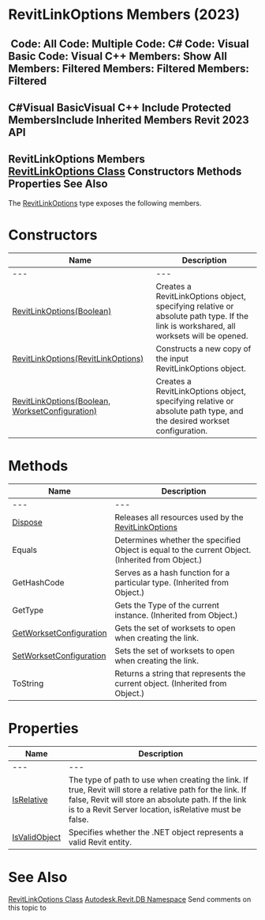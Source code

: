 # RevitLinkOptions Members (2023)

﻿
 Code: All Code: Multiple Code: C# Code: Visual Basic Code: Visual C++  Members: Show All Members: Filtered Members: Filtered Members: Filtered   
---  
C#Visual BasicVisual C++
Include Protected MembersInclude Inherited Members
Revit 2023 API  
---  
RevitLinkOptions Members  
[RevitLinkOptions Class](3f710983-5a4d-d515-a633-12b06a419b30.md "RevitLinkOptions Class") Constructors Methods Properties See Also  
---  
The [RevitLinkOptions](3f710983-5a4d-d515-a633-12b06a419b30.md "RevitLinkOptions Class") type exposes the following members.
# Constructors
| Name | Description |
| --- | --- |
| --- | --- | --- |
| [RevitLinkOptions(Boolean)](ec59e0c0-56ba-5bcd-3aa3-22150b152457.md "RevitLinkOptions Constructor \(Boolean\)") | Creates a RevitLinkOptions object, specifying relative or absolute path type. If the link is workshared, all worksets will be opened. |
| [RevitLinkOptions(RevitLinkOptions)](ad030ec8-39ae-6288-79e5-ca88e94ae0e4.md "RevitLinkOptions Constructor \(RevitLinkOptions\)") | Constructs a new copy of the input RevitLinkOptions object. |
| [RevitLinkOptions(Boolean, WorksetConfiguration)](920a3cc4-f50e-1ef2-b02b-d22a5e87b1e7.md "RevitLinkOptions Constructor \(Boolean, WorksetConfiguration\)") | Creates a RevitLinkOptions object, specifying relative or absolute path type, and the desired workset configuration. |

# Methods
| Name | Description |
| --- | --- |
| --- | --- | --- |
| [Dispose](3c90d55b-be33-3aad-a01c-3dc71407218f.md "Dispose Method") | Releases all resources used by the [RevitLinkOptions](3f710983-5a4d-d515-a633-12b06a419b30.md "RevitLinkOptions Class") |
| Equals | Determines whether the specified Object is equal to the current Object. (Inherited from Object.) |
| GetHashCode | Serves as a hash function for a particular type.  (Inherited from Object.) |
| GetType | Gets the Type of the current instance. (Inherited from Object.) |
| [GetWorksetConfiguration](a091318c-df88-1ebf-c442-e15e869b0ce4.md "GetWorksetConfiguration Method") | Gets the set of worksets to open when creating the link. |
| [SetWorksetConfiguration](8e0fe0c5-3dd9-806b-6e0d-d42f8d498be2.md "SetWorksetConfiguration Method") | Sets the set of worksets to open when creating the link. |
| ToString | Returns a string that represents the current object. (Inherited from Object.) |

# Properties
| Name | Description |
| --- | --- |
| --- | --- | --- |
| [IsRelative](a08a6ba9-264f-9842-b279-637a597f2ba8.md "IsRelative Property") | The type of path to use when creating the link. If true, Revit will store a relative path for the link. If false, Revit will store an absolute path. If the link is to a Revit Server location, isRelative must be false. |
| [IsValidObject](b1ae4903-d776-b583-5015-d3743fef7003.md "IsValidObject Property") | Specifies whether the .NET object represents a valid Revit entity. |

# See Also
[RevitLinkOptions Class](3f710983-5a4d-d515-a633-12b06a419b30.md "RevitLinkOptions Class")
[Autodesk.Revit.DB Namespace](87546ba7-461b-c646-cbb1-2cb8f5bff8b2.md "Autodesk.Revit.DB Namespace")
Send comments on this topic to 